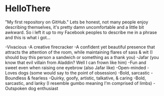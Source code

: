 # HelloThere
 "My first repository on GitHub."
 Lets be honest, not many people enjoy describing themselves, it's pretty damn uncomfortable and a little bit awkward. So i left it up to my Facebook peoples to describe me in a phrase and this is what i got... 

-Vivacious 
-A creative firecracker
-A confident yet beautiful presence that attracts the attention of the room, while maintaining flares of sass & wit (I should buy this person a sandwich or something as a thank you)
-Jafar (you know that evil villain from Aladdin? Well I can frown like him)
-Fun and sweet even when raising one eyebrow (also Jafar like)
-Open-minded 
-Loves dogs (some would say to the point of obsession)
-Bold, sarcastic
-Boundless & fearless 
-Quirky, goofy, artistic, talkative, & caring
-Bold, sarcastic, and lanky (I resemble gumbo meaning I'm comprised of limbs)
-Outspoken dog enthusiast 
